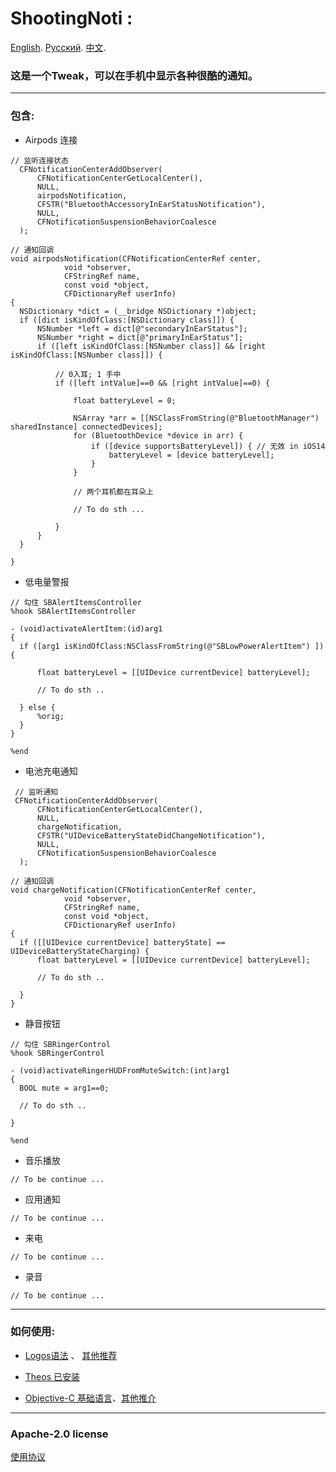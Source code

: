 
# ShootingNoti :
[English](https://github.com/j0hnEase/ShootingNoti/blob/main/README.md). [Русский](). [中文](https://github.com/j0hnEase/ShootingNoti/blob/main/README_CN.md).

###  这是一个Tweak，可以在手机中显示各种很酷的通知。 ### 

***
### 包含: ### 
  
  - Airpods 连接  
  ```
  // 监听连接状态
	CFNotificationCenterAddObserver(
		CFNotificationCenterGetLocalCenter(),
		NULL,
		airpodsNotification,
		CFSTR("BluetoothAccessoryInEarStatusNotification"),
		NULL,
		CFNotificationSuspensionBehaviorCoalesce
	);
  
  // 通知回调
  void airpodsNotification(CFNotificationCenterRef center,
              void *observer,
              CFStringRef name,
              const void *object,
              CFDictionaryRef userInfo)
{
	NSDictionary *dict = (__bridge NSDictionary *)object;
	if ([dict isKindOfClass:[NSDictionary class]]) {
		NSNumber *left = dict[@"secondaryInEarStatus"];
		NSNumber *right = dict[@"primaryInEarStatus"];
		if ([left isKindOfClass:[NSNumber class]] && [right isKindOfClass:[NSNumber class]]) {
			
			// 0入耳; 1 手中 
			if ([left intValue]==0 && [right intValue]==0) {
				
				float batteryLevel = 0;
        
				NSArray *arr = [[NSClassFromString(@"BluetoothManager") sharedInstance] connectedDevices];
				for (BluetoothDevice *device in arr) {
					if ([device supportsBatteryLevel]) { // 无效 in iOS14
						batteryLevel = [device batteryLevel];
					}
				}	
				
				// 两个耳机都在耳朵上
        
				// To do sth ...
        
			}
		}
	}

}  
  ```
  
  - 低电量警报
  ```
// 勾住 SBAlertItemsController
%hook SBAlertItemsController

- (void)activateAlertItem:(id)arg1
{
	if ([arg1 isKindOfClass:NSClassFromString(@"SBLowPowerAlertItem") ]) {

		float batteryLevel = [[UIDevice currentDevice] batteryLevel];
		
		// To do sth ..

	} else {
		%orig;
	}
}

%end
  
  ```
  
  - 电池充电通知
  ```
   // 监听通知
   CFNotificationCenterAddObserver(
		CFNotificationCenterGetLocalCenter(),
		NULL,
		chargeNotification,
		CFSTR("UIDeviceBatteryStateDidChangeNotification"),
		NULL,
		CFNotificationSuspensionBehaviorCoalesce
	);
  
  // 通知回调
  void chargeNotification(CFNotificationCenterRef center,
              void *observer,
              CFStringRef name,
              const void *object,
              CFDictionaryRef userInfo)
{
	if ([[UIDevice currentDevice] batteryState] == UIDeviceBatteryStateCharging) {
		float batteryLevel = [[UIDevice currentDevice] batteryLevel];

		// To do sth ..
		
	}
}
  
  ```
  
  - 静音按钮
  ```
// 勾住 SBRingerControl
%hook SBRingerControl

- (void)activateRingerHUDFromMuteSwitch:(int)arg1 
{
	BOOL mute = arg1==0;
	
	// To do sth ..
  
}

%end
  
  ```
  
  
  - 音乐播放
   ```
   // To be continue ...
   
   ```
  
  - 应用通知
   ```
   // To be continue ...

   ```
  
  - 来电
   ```
   // To be continue ...
   
   ```
  
  - 录音
   ```
   // To be continue ...
   
   ```
  
***
### 如何使用: ###
  
  - [Logos语法](https://theos.dev/docs/logos-syntax) 、    [其他推荐](https://www.jianshu.com/p/fbf945adb67c)
  
  - [Theos 已安装](https://theos.dev/docs/installation)
  
  - [Objective-C 基础语言](https://developer.apple.com/library/archive/documentation/Cocoa/Conceptual/ObjectiveC/Introduction/introObjectiveC.html)、[其他推介](https://www.runoob.com/ios/ios-objective-c.html)
  



***
### Apache-2.0 license ###
[使用协议](https://github.com/j0hnEase/ShootingNoti/blob/main/LICENSE)

